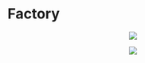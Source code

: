 <h1>Factory</h1>
<a href="https://github.com/SASAKN/Factory/blob/main/LICENSE">
<p align="center">
<img src="https://img.shields.io/github/license/SASAKN/Factory?style=for-the-badge"/>
</p>
</a>
<p align="center">
<img src="https://img.shields.io/github/stars/SASAKN/Factory?style=for-the-badge"/>
</p>


